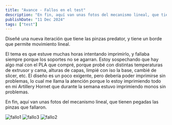 ```yaml
---
title: "Avance - Fallos en el test"
description: "En fin, aquí van unas fotos del mecanismo lineal, que tienen pegadas las pinzas que fallaron"
publishDate: "11 Dec 2024"
tags: ["test"]
---
```


Diseñé una nueva iteración que tiene las pinzas predator, y tiene un borde que permite movimiento lineal.

El tema es que estuve muchas horas intentando imprimirlo, y fallaba siempre porque los soportes no se agarran.
Estoy sospechando que hay algo mal con el PLA que compré, porque probé con distintas temperaturas de extrusor y cama, alturas de capas, limpié con iso la base, cambié de slicer, etc.
El diseño es un poco exigente, pero debería poder imprimirse sin problemas, lo cual me llama la atención porque lo estoy imprimiendo todo en mi Artillery Hornet que durante la semana estuvo imprimiendo monos sin problemas.

En fin, aquí van unas fotos del mecanismo lineal, que tienen pegadas las pinzas que fallaron.

![fallo1](https://github.com/user-attachments/assets/4590f932-0d57-4dc7-9010-ba496c8e5e62)
![fallo3](https://github.com/user-attachments/assets/099530f7-6d14-4a13-ba97-51d2f923f98c)
![fallo2](https://github.com/user-attachments/assets/56684ecb-aaf5-4153-b2e5-d8de97bbd58f)
